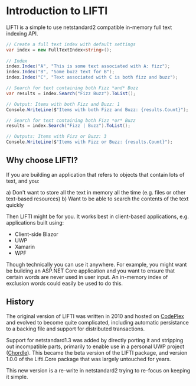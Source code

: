 # Introduction to LIFTI

LIFTI is a simple to use netstandard2 compatible in-memory full text indexing API.

``` c#
// Create a full text index with default settings
var index = new FullTextIndex<string>();
            
// Index
index.Index("A", "This is some text associated with A: fizz");
index.Index("B", "Some buzz text for B");
index.Index("C", "Text associated with C is both fizz and buzz");

// Search for text containing both Fizz *and* Buzz
var results = index.Search("Fizz Buzz").ToList();

// Output: Items with both Fizz and Buzz: 1
Console.WriteLine($"Items with both Fizz and Buzz: {results.Count}");

// Search for text containing both Fizz *or* Buzz
results = index.Search("Fizz | Buzz").ToList();

// Outputs: Items with Fizz or Buzz: 3
Console.WriteLine($"Items with Fizz or Buzz: {results.Count}");
```

## Why choose LIFTI?

If you are building an application that refers to objects that contain lots of text, and you:

a) Don't want to store all the text in memory all the time (e.g. files or other text-based resources)
b) Want to be able to search the contents of the text quickly

Then LIFTI might be for you. It works best in client-based applications, e.g. applications built using:

* Client-side Blazor
* UWP
* Xamarin
* WPF

Though technically you can use it anywhere. For example, you might want be building an ASP.NET Core application
and you want to ensure that certain words are never used in user input. An in-memory index of exclusion words
could easily be used to do this.

## History

The original version of LIFTI was written in 2010 and hosted on [CodePlex](https://archive.codeplex.com/?p=lifti)
and evolved to become quite complicated, including automatic persistance to a backing file and support for
distributed transactions.

Support for netstandard1.3 was added by directly porting it and stripping out incompatible parts, primarily to
enable use in a personal UWP project ([Chordle](https://chordle.com)). This became the beta version of the LIFTI
package, and version 1.0.0 of the Lifti.Core package that was largely untouched for years.

This new version is a re-write in netstandard2 trying to re-focus on keeping it simple.